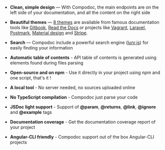 * **Clean, simple design** — With Compodoc, the main endpoints are on the left side of your documentation, and all the content on the right side

* **Beautiful themes** — [8 themes](./themes.html) are available from famous documentation tools like [Gitbook](https://www.gitbook.com), [Read the Docs](https://readthedocs.org/) or projects like [Vagrant](https://www.vagrantup.com/docs/), [Laravel](https://laravel.com/docs/5.3), [Postmark](http://developer.postmarkapp.com/), [Material design](https://material.io/) and [Stripe](https://stripe.com/docs/api).

* **Search** — Compodoc include a powerful search engine ([lunr.js](http://lunrjs.com/)) for easily finding your information

* **Automatic table of contents** - API table of contents is generated using elements found during files parsing

* **Open-source and on npm** - Use it directly in your project using npm and one script, that's it !

* **A local tool** - No server needed, no sources uploaded online

* **No TypeScript compilation** - Compodoc just parse your code

* **JSDoc light support** - Support of __@param__, __@returns__, __@link__, __@ignore__ and __@example__ tags

* **Documentation coverage** - Get the documentation coverage report of your project

* **Angular-CLI friendly** - Compodoc support out of the box Angular-CLI projects
